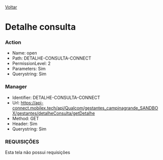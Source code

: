 [Voltar](./consultas.md)
# Detalhe consulta
### Action
- Name: open
- Path: DETALHE-CONSULTA-CONNECT
- PermissionLevel: 2
- Parameters: Sim
- Querystring: Sim


### Manager
- Identifier: DETALHE-CONSULTA-CONNECT
- Url: https://api-connect.mobilex.tech/api/Qualcom/gestantes_campinagrande_SANDBOX/gestantes/detalheConsulta/getDetalhe
- Method: GET
- Header: Sim
- Querystring: Sim

### REQUISIÇÕES
Esta tela não possui requisições